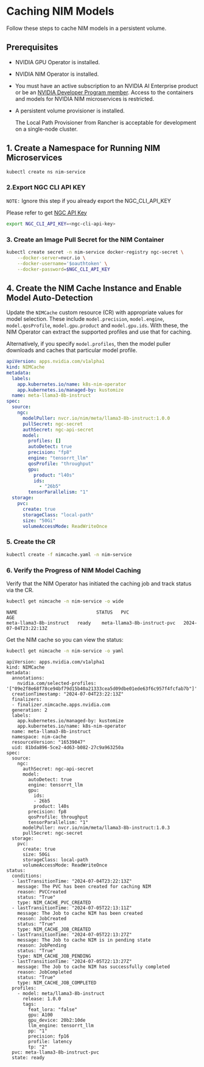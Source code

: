 <!--
  SPDX-FileCopyrightText: Copyright (c) 2024 NVIDIA CORPORATION & AFFILIATES. All rights reserved.
  SPDX-License-Identifier: Apache-2.0
-->

# Caching NIM Models

Follow these steps to cache NIM models in a persistent volume.

## Prerequisites

* NVIDIA GPU Operator is installed.
* NVIDIA NIM Operator is installed.
* You must have an active subscription to an NVIDIA AI Enterprise product or be an
  [NVIDIA Developer Program member](https://build.nvidia.com/explore/discover?integrate_nim=true&developer_enroll=true&self_hosted_api=true&signin=true).
  Access to the containers and models for NVIDIA NIM microservices is restricted.

* A persistent volume provisioner is installed.

  The Local Path Provisioner from Rancher is acceptable for development on a single-node cluster.

## 1. Create a Namespace for Running NIM Microservices

```sh
kubectl create ns nim-service
```
### 2.Export NGC CLI API KEY
`NOTE:` Ignore this step if you already export the NGC_CLI_API_KEY

Please refer to get [NGC API Key](https://docs.nvidia.com/ngc/gpu-cloud/ngc-private-registry-user-guide/index.html#ngc-api-keys)

```sh
export NGC_CLI_API_KEY=<ngc-cli-api-key>
```

### 3. Create an Image Pull Secret for the NIM Container

```sh
kubectl create secret -n nim-service docker-registry ngc-secret \
    --docker-server=nvcr.io \
    --docker-username='$oauthtoken' \
    --docker-password=$NGC_CLI_API_KEY
```

## 4. Create the NIM Cache Instance and Enable Model Auto-Detection

Update the `NIMCache` custom resource (CR) with appropriate values for model selection.
These include `model.precision`, `model.engine`, `model.qosProfile`, `model.gpu.product` and `model.gpu.ids`.
With these, the NIM Operator can extract the supported profiles and use that for caching.

Alternatively, if you specify `model.profiles`, then the model puller downloads and caches that particular model profile.

```yaml
apiVersion: apps.nvidia.com/v1alpha1
kind: NIMCache
metadata:
  labels:
    app.kubernetes.io/name: k8s-nim-operator
    app.kubernetes.io/managed-by: kustomize
  name: meta-llama3-8b-instruct
spec:
  source:
    ngc:
      modelPuller: nvcr.io/nim/meta/llama3-8b-instruct:1.0.0
      pullSecret: ngc-secret
      authSecret: ngc-api-secret
      model:
        profiles: []
        autoDetect: true
        precision: "fp8"
        engine: "tensorrt_llm"
        qosProfile: "throughput"
        gpu:
          product: "l40s"
          ids:
            - "26b5"
        tensorParallelism: "1"
  storage:
    pvc:
      create: true
      storageClass: "local-path"
      size: "50Gi"
      volumeAccessMode: ReadWriteOnce
```

### 5. Create the CR

```sh
kubectl create -f nimcache.yaml -n nim-service
```

### 6. Verify the Progress of NIM Model Caching

Verify that the NIM Operator has initiated the caching job and track status via the CR.

```sh
kubectl get nimcache -n nim-service -o wide
```

```output
NAME                             STATUS   PVC                                  AGE
meta-llama3-8b-instruct   ready    meta-llama3-8b-instruct-pvc   2024-07-04T23:22:13Z
```

Get the NIM cache so you can view the status:

```sh
kubectl get nimcache -n nim-service -o yaml
```

```output
apiVersion: apps.nvidia.com/v1alpha1
kind: NIMCache
metadata:
  annotations:
    nvidia.com/selected-profiles: '["09e2f8e68f78ce94bf79d15b40a21333cea5d09dbe01ede63f6c957f4fcfab7b"]'
  creationTimestamp: "2024-07-04T23:22:13Z"
  finalizers:
  - finalizer.nimcache.apps.nvidia.com
  generation: 2
  labels:
    app.kubernetes.io/managed-by: kustomize
    app.kubernetes.io/name: k8s-nim-operator
  name: meta-llama3-8b-instruct
  namespace: nim-cache
  resourceVersion: "16539047"
  uid: 81bda896-5ce2-4d63-b082-27c9a963250a
spec:
  source:
    ngc:
      authSecret: ngc-api-secret
      model:
        autoDetect: true
        engine: tensorrt_llm
        gpu:
          ids:
          - 26b5
          product: l40s
        precision: fp8
        qosProfile: throughput
        tensorParallelism: "1"
      modelPuller: nvcr.io/nim/meta/llama3-8b-instruct:1.0.3
      pullSecret: ngc-secret
  storage:
    pvc:
      create: true
      size: 50Gi
      storageClass: local-path
      volumeAccessMode: ReadWriteOnce
status:
  conditions:
  - lastTransitionTime: "2024-07-04T23:22:13Z"
    message: The PVC has been created for caching NIM
    reason: PVCCreated
    status: "True"
    type: NIM_CACHE_PVC_CREATED
  - lastTransitionTime: "2024-07-05T22:13:11Z"
    message: The Job to cache NIM has been created
    reason: JobCreated
    status: "True"
    type: NIM_CACHE_JOB_CREATED
  - lastTransitionTime: "2024-07-05T22:13:27Z"
    message: The Job to cache NIM is in pending state
    reason: JobPending
    status: "True"
    type: NIM_CACHE_JOB_PENDING
  - lastTransitionTime: "2024-07-05T22:13:27Z"
    message: The Job to cache NIM has successfully completed
    reason: JobCompleted
    status: "True"
    type: NIM_CACHE_JOB_COMPLETED
  profiles:
    - model: meta/llama3-8b-instruct
      release: 1.0.0
      tags:
        feat_lora: "false"
        gpu: A100
        gpu_device: 20b2:10de
        llm_engine: tensorrt_llm
        pp: "1"
        precision: fp16
        profile: latency
        tp: "2"
  pvc: meta-llama3-8b-instruct-pvc
  state: ready
```
